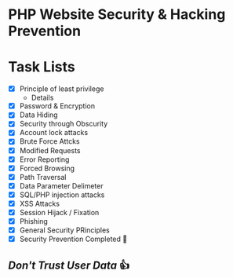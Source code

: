 # PHP Website Security & Hacking Prevention

# Task Lists
- [x] Principle of least privilege
    - Details
- [x] Password & Encryption
- [x] Data Hiding
- [x] Security through Obscurity
- [x] Account lock attacks
- [x] Brute Force Attcks
- [x] Modified Requests
- [x] Error Reporting
- [x] Forced Browsing
- [x] Path Traversal
- [x] Data Parameter Delimeter
- [x] SQL/PHP injection attacks
- [x] XSS Attacks
- [x] Session Hijack / Fixation
- [x] Phishing
- [x] General Security PRinciples
- [x] Security Prevention Completed :tada:

## ***Don't Trust User Data*** :+1: